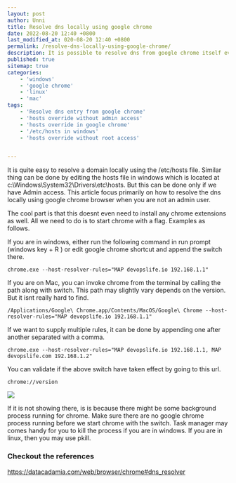 ```yaml
---
layout: post
author: Unni
title: Resolve dns locally using google chrome
date: 2022-08-20 12:40 +0800
last_modified_at: 020-08-20 12:40 +0800
permalink: /resolve-dns-locally-using-google-chrome/
description: It is possible to resolve dns from google chrome itself even if we dont have admin access to update the hosts file. This comes very handy for developers who want to resolve dns locally and dont have admin access to update hosts file.
published: true
sitemap: true
categories:
    - 'windows'
    - 'google chrome'
    - 'linux'
    - 'mac'
tags:
    - 'Resolve dns entry from google chrome'
    - 'hosts override without admin access'
    - 'hosts override in google chrome'
    - '/etc/hosts in windows'
    - 'hosts override without root access'


---
```


It is quite easy to resolve a domain locally using the /etc/hosts file. Similar thing can be done by editing the hosts file in windows which is located at c:\Windows\System32\Drivers\etc\hosts. But this can be done only if we have Admin access. This article focus primarily on how to resolve the dns locally using google chrome browser when you are not an admin user. 

The cool part is that this doesnt even need to install any chrome extensions as well. All we need to do is to start chrome with a flag. Examples as follows. 

If you are in windows, either run the following command in run prompt (windows key + R ) or edit google chrome shortcut and append the switch there. 


```chrome.exe --host-resolver-rules="MAP devopslife.io 192.168.1.1"```

If you are on Mac, you can invoke chrome from the terminal by calling the path along with switch. This path may slightly vary depends on the version. But it isnt really hard to find. 

```/Applications/Google\ Chrome.app/Contents/MacOS/Google\ Chrome --host-resolver-rules="MAP devopslife.io 192.168.1.1"```

If we want to supply multiple rules, it can be done by appending one after another separated with a comma. 

```chrome.exe --host-resolver-rules="MAP devopslife.io 192.168.1.1, MAP devopslife.com 192.168.1.2"```



You can validate if the above switch have taken effect by going to this url. 

```chrome://version```

![](../assets/img/resolve_dns_with_google_chrome_version.png)

If it is not showing there, is is because there might be some background process running for chrome. Make sure there are no google chrome process running before we start chrome with the switch. Task manager may comes handy for you to kill the process if you are in windows. If you are in linux, then you may use pkill. 



### Checkout the references
<p><a href="https://datacadamia.com/web/browser/chrome#dns_resolver" target="_blank" rel="noopener noreferrer"> https://datacadamia.com/web/browser/chrome#dns_resolver</a></p>
